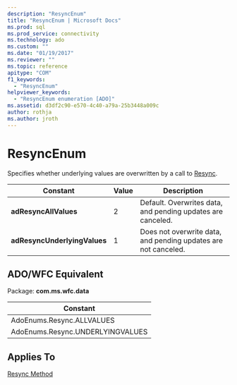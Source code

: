 ```yaml
---
description: "ResyncEnum"
title: "ResyncEnum | Microsoft Docs"
ms.prod: sql
ms.prod_service: connectivity
ms.technology: ado
ms.custom: ""
ms.date: "01/19/2017"
ms.reviewer: ""
ms.topic: reference
apitype: "COM"
f1_keywords: 
  - "ResyncEnum"
helpviewer_keywords: 
  - "ResyncEnum enumeration [ADO]"
ms.assetid: d3df2c90-e570-4c40-a79a-25b3448a009c
author: rothja
ms.author: jroth
---
```

# ResyncEnum
Specifies whether underlying values are overwritten by a call to [Resync](./resync-method.md).  
  
|Constant|Value|Description|  
|--------------|-----------|-----------------|  
|**adResyncAllValues**|2|Default. Overwrites data, and pending updates are canceled.|  
|**adResyncUnderlyingValues**|1|Does not overwrite data, and pending updates are not canceled.|  
  
## ADO/WFC Equivalent  
 Package: **com.ms.wfc.data**  
  
|Constant|  
|--------------|  
|AdoEnums.Resync.ALLVALUES|  
|AdoEnums.Resync.UNDERLYINGVALUES|  
  
## Applies To  
 [Resync Method](./resync-method.md)